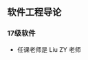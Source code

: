 <!--
 * @Author: Lili Liang
 * @Date: 2021-03-12 18:30:30
 * @LastEditTime: 2021-03-12 18:32:44
 * @LastEditors: Please set LastEditors
 * @Description: In User Settings Edit
 * @FilePath: \NENU-Courses\软件工程导论\README.md
-->
## 软件工程导论
### 17级软件
- 任课老师是 Liu ZY 老师